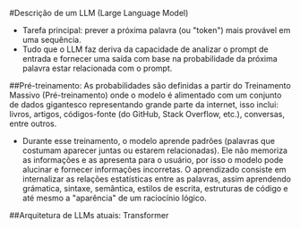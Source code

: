 #Descrição de um LLM (Large Language Model)
- Tarefa principal: prever a próxima palavra (ou "token") mais provável em uma sequência.
- Tudo que o LLM faz deriva da capacidade de analizar o prompt de entrada e fornecer uma saída com base na probabilidade da próxima palavra estar relacionada com o prompt.

##Pré-treinamento: 
As probabilidades são definidas a partir do Treinamento Massivo (Pré-treinamento) onde o modelo é alimentado com um conjunto de dados gigantesco representando grande parte da internet, isso inclui:  livros, artigos, códigos-fonte (do GitHub, Stack Overflow, etc.), conversas, entre outros.
- Durante esse treinamento, o modelo aprende padrões (palavras que costumam aparecer juntas ou estarem relacionadas). Ele não memoriza as informações e as apresenta para o usuário, por isso o modelo pode alucinar e fornecer informações incorretas. O aprendizado consiste em internalizar as relações estatísticas entre as palavras, assim aprendendo grámatica, sintaxe, semântica, estilos de escrita, estruturas de código e até mesmo a "aparência" de um raciocínio lógico.

##Arquitetura de LLMs atuais: Transformer
